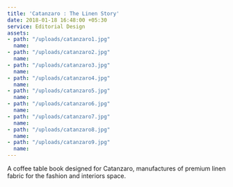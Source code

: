 ```yaml
---
title: 'Catanzaro : The Linen Story'
date: 2018-01-18 16:48:00 +05:30
service: Editorial Design
assets:
- path: "/uploads/catanzaro1.jpg"
  name: 
- path: "/uploads/catanzaro2.jpg"
  name: 
- path: "/uploads/catanzaro3.jpg"
  name: 
- path: "/uploads/catanzaro4.jpg"
  name: 
- path: "/uploads/catanzaro5.jpg"
  name: 
- path: "/uploads/catanzaro6.jpg"
  name: 
- path: "/uploads/catanzaro7.jpg"
  name: 
- path: "/uploads/catanzaro8.jpg"
  name: 
- path: "/uploads/catanzaro9.jpg"
  name: 
---
```


A coffee table book designed for Catanzaro, manufactures of premium linen fabric for the fashion and interiors space.